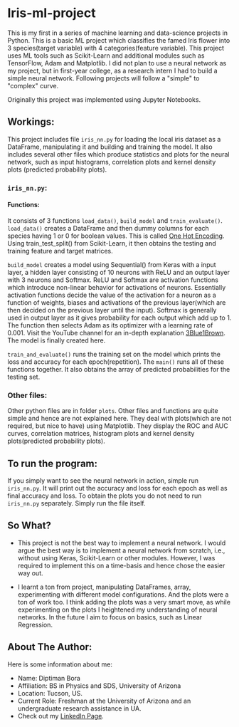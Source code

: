 # **Iris-ml-project**
This is my first in a series of machine learning and data-science projects in Python. This is a basic ML project which classifies the famed Iris flower into 3 species(target variable) with 4 categories(feature variable). This project uses ML tools such as Scikit-Learn and additional modules such as TensorFlow, Adam and Matplotlib. I did not plan to use a neural network as my project, but in first-year college, as a research intern I had to build a simple neural network. Following projects will follow a "simple" to "complex" curve.

Originally this project was implemented using Jupyter Notebooks.

## Workings:
This project includes file `iris_nn.py` for loading the local iris dataset as a DataFrame, manipulating it and building and training the model. It also includes several other files which produce statistics and plots for the neural network, such as input histograms, correlation plots and kernel density plots (predicted probability plots).

### `iris_nn.py`:

#### Functions:
It consists of 3 functions `load_data()`, `build_model` and `train_evaluate()`.
`load_data()` creates a DataFrame and then dummy columns for each species having 1 or 0 for boolean values. This is called [One Hot Encoding](https://www.geeksforgeeks.org/ml-one-hot-encoding/). Using train_test_split() from Scikit-Learn, it then obtains the testing and training feature and target matrices.

`build_model` creates a model using Sequential() from Keras with a input layer, a hidden layer consisting of 10 neurons with ReLU and an output layer with 3 neurons and Softmax. ReLU and Softmax are activation functions which introduce non-linear behavior for activations of neurons. Essentially activation functions decide the value of the activation for a neuron as a function of weights, biases and activations of the previous layer(which are then decided on the previous layer until the input). Softmax is generally used in output layer as it gives probability for each output which add up to 1. The function then selects Adam as its optimizer with a learning rate of 0.001. Visit the YouTube channel for an in-depth explanation [3Blue1Brown](https://www.youtube.com/@3blue1brown). The model is finally created here.

`train_and_evaluate()` runs the training set on the model which prints the loss and accuracy for each epoch(repetition). The `main()` runs all of these functions together. It also obtains the array of predicted probabilities for the testing set.

### Other files:
Other python files are in folder `plots`.
Other files and functions are quite simple and hence are not explained here. They deal with plots(which are not required, but nice to have) using Matplotlib. They display the ROC and AUC curves, correlation matrices, histogram plots and kernel density plots(predicted probability plots).

## To run the program:
If you simply want to see the neural network in action, simple run `iris_nn.py`. It will print out the accuracy and loss for each epoch as well as final accuracy and loss. To obtain the plots you do not need to run `iris_nn.py` separately. Simply run the file itself.

## So What?
* This project is not the best way to implement a neural network. I would argue the best way is to implement a neural network from scratch, i.e., without using Keras, Scikit-Learn or other modules. However, I was required to implement this on a time-basis and hence chose the easier way out.
  
* I learnt a ton from project, manipulating DataFrames, array, experimenting with different model configurations. And the plots were a ton of work too. I think adding the plots was a very smart move, as while experimenting on the plots I heightened my understanding of neural networks. In the future I aim to focus on basics, such as Linear Regression.

## About The Author:
 Here is some information about me:

* Name: Diptiman Bora
* Affiliation: BS in Physics and SDS, University of Arizona
* Location: Tucson, US.
* Current Role: Freshman at the University of Arizona and an undergraduate research assistance in UA.
* Check out my [LinkedIn Page](www.linkedin.com/in/diptiman-bora9724286).
